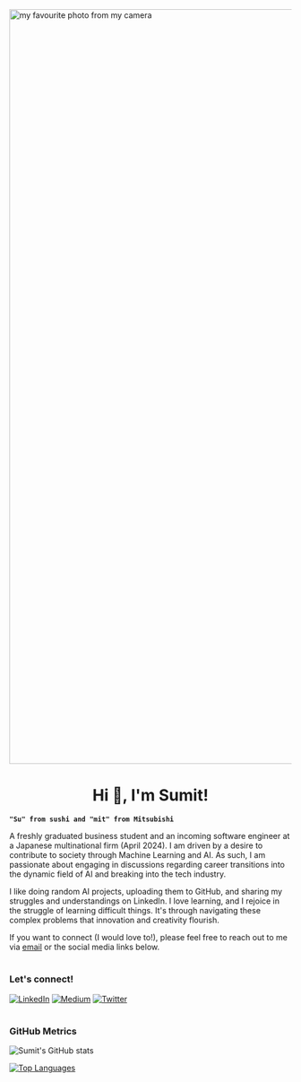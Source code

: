 <img width="1347" alt="my favourite photo from my camera" src="https://user-images.githubusercontent.com/104295716/194117795-9b3e1c94-efd2-4c85-ba18-5f0e52c19155.png">

<h1 align="center">Hi 👋, I'm Sumit!</h1>

**`"Su" from sushi and "mit" from Mitsubishi`**

A freshly graduated business student and an incoming software engineer at a Japanese multinational firm (April 2024). I am driven by a desire to contribute to society through Machine Learning and AI. As such, I am passionate about engaging in discussions regarding career transitions into the dynamic field of AI and breaking into the tech industry. 

I like doing random AI projects, uploading them to GitHub, and sharing my struggles and understandings on LinkedIn. I love learning, and I rejoice in the struggle of learning difficult things. It's through navigating these complex problems that innovation and creativity flourish. 

If you want to connect (I would love to!), please feel free to reach out to me via <a href="mailto:psumit.sv@gmail.com">email</a> or the social media links below.
#

### Let's connect!
<a href="https://www.linkedin.com/in/sumit-pokharel/" target="_blank"><img alt="LinkedIn" src="https://img.shields.io/badge/linkedin-%230077B5.svg?&style=for-the-badge&logo=linkedin&logoColor=white" /></a>
<a href="https://medium.com/@sumit-ml" target="_blank"><img alt="Medium" src="https://img.shields.io/badge/medium-%2312100E.svg?&style=for-the-badge&logo=medium&logoColor=white" /></a>
<a href="https://twitter.com/sumit_ml" target="_blank"><img alt="Twitter" src="https://img.shields.io/badge/twitter-%231DA1F2.svg?&style=for-the-badge&logo=twitter&logoColor=white" /></a>

#

### GitHub Metrics
![Sumit's GitHub stats](https://github-readme-stats.vercel.app/api?username=sumit-pokharel&show_icons=true&theme=github_dark&count_private=true&include_all_commits=true&hide=issues,contribs)

[![Top Languages](https://github-readme-stats.vercel.app/api/top-langs/?username=sumit-pokharel&layout=compact&theme=github_dark)](https://github.com/anuraghazra/github-readme-stats)
